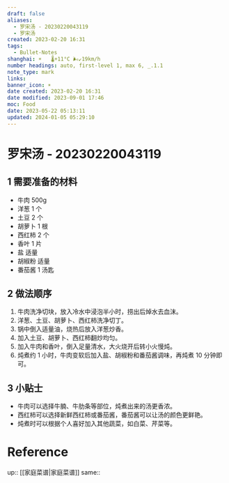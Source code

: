 ```yaml
---
draft: false
aliases:
  - 罗宋汤 - 20230220043119
  - 罗宋汤
created: 2023-02-20 16:31
tags:
  - Bullet-Notes
shanghai: ☀️   🌡️+11°C 🌬️↙19km/h
number headings: auto, first-level 1, max 6, _.1.1
note_type: mark
links: 
banner_icon: ☀️
date created: 2023-02-20 16:31
date modified: 2023-09-01 17:46
moc: Food
date: 2023-05-22 05:13:11
updated: 2024-01-05 05:29:10
---
```


# 罗宋汤 - 20230220043119

## 1 需要准备的材料

- 牛肉 500g
- 洋葱 1 个
- 土豆 2 个
- 胡萝卜 1 根
- 西红柿 2 个
- 香叶 1 片
- 盐 适量
- 胡椒粉 适量
- 番茄酱 1 汤匙

## 2 做法顺序

1. 牛肉洗净切块，放入冷水中浸泡半小时，捞出后焯水去血沫。
2. 洋葱、土豆、胡萝卜、西红柿洗净切丁。
3. 锅中倒入适量油，烧热后放入洋葱炒香。
4. 加入土豆、胡萝卜、西红柿翻炒均匀。
5. 加入牛肉和香叶，倒入足量清水，大火烧开后转小火慢炖。
6. 炖煮约 1 小时，牛肉变软后加入盐、胡椒粉和番茄酱调味，再炖煮 10 分钟即可。

## 3 小贴士

- 牛肉可以选择牛腩、牛肋条等部位，炖煮出来的汤更香浓。
- 西红柿可以选择新鲜西红柿或番茄酱，番茄酱可以让汤的颜色更鲜艳。
- 炖煮时可以根据个人喜好加入其他蔬菜，如白菜、芹菜等。

# Reference

up:: [[家庭菜谱|家庭菜谱]]
same::
